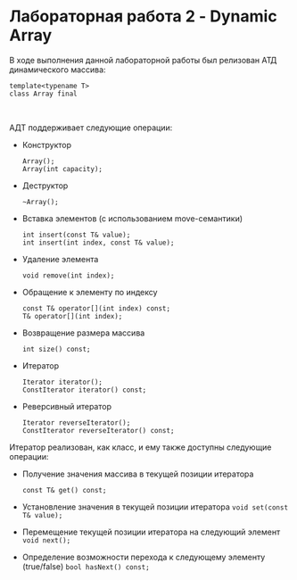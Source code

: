 # Лабораторная работа 2 - Dynamic Array

В ходе выполнения данной лабораторной работы был релизован АТД динамического массива:
  <br />
  ```
  template<typename T>
  class Array final
  ```
  <br />
  
АДТ поддерживает следующие операции:

- Конструктор
  ```
  Array();
  Array(int capacity);
  ```

- Деструктор
  ```
  ~Array();
  ```

- Вставка элементов (с использованием move-семантики)
  ```
  int insert(const T& value);
  int insert(int index, const T& value);
  ```

- Удаление элемента
  ```  
  void remove(int index);
  ```
- Обращение к элементу по индексу
  ```
  const T& operator[](int index) const;
  T& operator[](int index);
  ```
  
- Возвращение размера массива
  ```
  int size() const;
  ```
  
- Итератор
  ```
  Iterator iterator();
  ConstIterator iterator() const;
  ```
  
- Реверсивный итератор
  ```
  Iterator reverseIterator();
  ConstIterator reverseIterator() const;
  ```
  
Итератор реализован, как класс, и ему также доступны следующие операции:
  - Получение значения массива в текущей позиции итератора
    ```
    const T& get() const;
    ```
   
   - Установление значения в текущей позиции итератора
    ```
    void set(const T& value);
    ```
    
   - Перемещение текущей позиции итератора на следующий элемент
    ```
    void next();
    ```
    
   - Определение возможности перехода к следующему элементу (true/false)
    ```
    bool hasNext() const;
    ```


